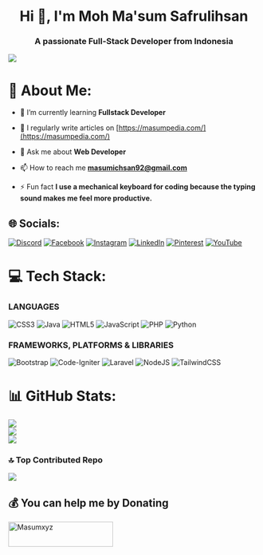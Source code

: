<h1 align="center">Hi 👋, I'm Moh Ma'sum Safrulihsan</h1>
<h3 align="center">A passionate Full-Stack Developer from Indonesia</h3>

[![](https://visitcount.itsvg.in/api?id=Masum-XD&icon=0&color=0)](https://visitcount.itsvg.in)

# 💫 About Me:
- 🌱 I’m currently learning **Fullstack Developer**

- 📝 I regularly write articles on [https://masumpedia.com/](https://masumpedia.com/)

- 💬 Ask me about **Web Developer**

- 📫 How to reach me **masumichsan92@gmail.com**

- ⚡ Fun fact **I use a mechanical keyboard for coding because the typing sound makes me feel more productive.**

## 🌐 Socials:
[![Discord](https://img.shields.io/badge/Discord-%237289DA.svg?logo=discord&logoColor=white)](https://discord.gg/masumxyz) 
[![Facebook](https://img.shields.io/badge/Facebook-%231877F2.svg?logo=Facebook&logoColor=white)](https://facebook.com/MasumXdReal) 
[![Instagram](https://img.shields.io/badge/Instagram-%23E4405F.svg?logo=Instagram&logoColor=white)](https://instagram.com/masum.xyz) 
[![LinkedIn](https://img.shields.io/badge/LinkedIn-%230077B5.svg?logo=linkedin&logoColor=white)](https://linkedin.com/in/mashumxyz) 
[![Pinterest](https://img.shields.io/badge/Pinterest-%23E60023.svg?logo=Pinterest&logoColor=white)](https://pinterest.com/masumxyz) [![YouTube](https://img.shields.io/badge/YouTube-%23FF0000.svg?logo=YouTube&logoColor=white)](https://youtube.com/@@masum_xyz) 

# 💻 Tech Stack:
### LANGUAGES
![CSS3](https://img.shields.io/badge/css3-%231572B6.svg?style=flat&logo=css3&logoColor=white) 
![Java](https://img.shields.io/badge/java-%23ED8B00.svg?style=flat&logo=java&logoColor=white) 
![HTML5](https://img.shields.io/badge/html5-%23E34F26.svg?style=flat&logo=html5&logoColor=white) 
![JavaScript](https://img.shields.io/badge/javascript-%23323330.svg?style=flat&logo=javascript&logoColor=%23F7DF1E) 
![PHP](https://img.shields.io/badge/php-%23777BB4.svg?style=flat&logo=php&logoColor=white) 
![Python](https://img.shields.io/badge/python-3670A0?style=flat&logo=python&logoColor=ffdd54) 


### FRAMEWORKS, PLATFORMS & LIBRARIES
![Bootstrap](https://img.shields.io/badge/bootstrap-%23563D7C.svg?style=flat&logo=bootstrap&logoColor=white) 
![Code-Igniter](https://img.shields.io/badge/CodeIgniter-%23EF4223.svg?style=flat&logo=codeIgniter&logoColor=white) 
![Laravel](https://img.shields.io/badge/laravel-%23FF2D20.svg?style=flat&logo=laravel&logoColor=white) 
![NodeJS](https://img.shields.io/badge/node.js-6DA55F?style=flat&logo=node.js&logoColor=white) 
![TailwindCSS](https://img.shields.io/badge/tailwindcss-%2338B2AC.svg?style=flat&logo=tailwind-css&logoColor=white) 

# 📊 GitHub Stats:
![](https://github-readme-stats.vercel.app/api?username=Masum-XD&theme=radical&hide_border=false&include_all_commits=true&count_private=false)<br/>
![](https://github-readme-streak-stats.herokuapp.com/?user=Masum-XD&theme=radical&hide_border=false)<br/>
![](https://github-readme-stats.vercel.app/api/top-langs/?username=Masum-XD&theme=radical&hide_border=false&include_all_commits=true&count_private=false&layout=compact)


### 🔝 Top Contributed Repo
![](https://github-contributor-stats.vercel.app/api?username=Masum-XD&limit=5&theme=dark&combine_all_yearly_contributions=true)

## 💰 You can help me by Donating
<p><a href="https://saweria.co/Masumxyz"> <img align="center" src="https://pustakabukubekas.files.wordpress.com/2021/09/sawer.png" height="50" width="210" alt="Masumxyz" /></a></p><br><br>
  
